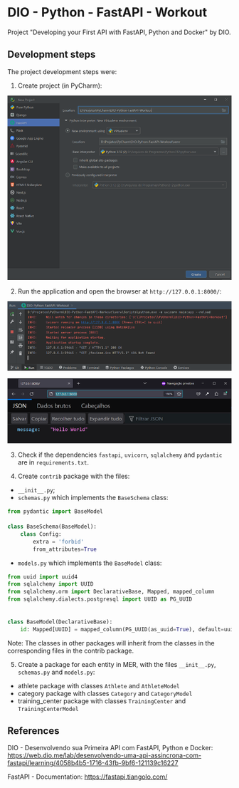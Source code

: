 # DIO - Python - FastAPI - Workout
Project "Developing your First API with FastAPI, Python and Docker" by DIO.


## Development steps
The project development steps were:

1. Create project (in PyCharm):

![Image-01-PyCharm](Images/Image-01-PyCharm.png)

2. Run the application and open the browser at `http://127.0.0.1:8000/`:

![Image-02-Run](Images/Image-02-Run.png)

![Image-03-Hello](Images/Image-03-Hello.png)

3. Check if the dependencies `fastapi`, `uvicorn`, `sqlalchemy` and `pydantic` are in `requirements.txt`.

4. Create `contrib` package with the files:
- `__init__.py`;
- `schemas.py` which implements the `BaseSchema` class:

```python
from pydantic import BaseModel

class BaseSchema(BaseModel):
    class Config:
        extra = 'forbid'
        from_attributes=True
```

- `models.py` which implements the `BaseModel` class:

```python
from uuid import uuid4
from sqlalchemy import UUID
from sqlalchemy.orm import DeclarativeBase, Mapped, mapped_column
from sqlalchemy.dialects.postgresql import UUID as PG_UUID


class BaseModel(DeclarativeBase):
    id: Mapped[UUID] = mapped_column(PG_UUID(as_uuid=True), default=uuid4, nullable=False)
```

Note: The classes in other packages will inherit from the classes in the corresponding files in the contrib package.

5. Create a package for each entity in MER, with the files `__init__.py`, `schemas.py` and `models.py`:
- athlete package with classes `Athlete` and `AthleteModel`
- category package with classes `Category` and `CategoryModel`
- training_center package with classes `TrainingCenter` and `TrainingCenterModel`


## References
DIO - Desenvolvendo sua Primeira API com FastAPI, Python e Docker:
https://web.dio.me/lab/desenvolvendo-uma-api-assincrona-com-fastapi/learning/4058b4b5-1716-43fb-9bf6-121139c16227

FastAPI - Documentation:
https://fastapi.tiangolo.com/